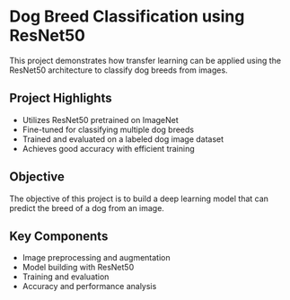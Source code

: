 # Dog Breed Classification using ResNet50

This project demonstrates how transfer learning can be applied using the ResNet50 architecture to classify dog breeds from images.

## Project Highlights

- Utilizes ResNet50 pretrained on ImageNet
- Fine-tuned for classifying multiple dog breeds
- Trained and evaluated on a labeled dog image dataset
- Achieves good accuracy with efficient training

## Objective

The objective of this project is to build a deep learning model that can predict the breed of a dog from an image.

## Key Components

- Image preprocessing and augmentation
- Model building with ResNet50
- Training and evaluation
- Accuracy and performance analysis

